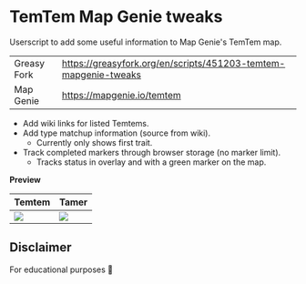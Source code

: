 # TemTem Map Genie tweaks

Userscript to add some useful information to Map Genie's TemTem map.

|||
|---|---|
| Greasy Fork | https://greasyfork.org/en/scripts/451203-temtem-mapgenie-tweaks |
| Map Genie | https://mapgenie.io/temtem |

* Add wiki links for listed Temtems.
* Add type matchup information (source from wiki).
  * Currently only shows first trait.
* Track completed markers through browser storage (no marker limit).
  * Tracks status in overlay and with a green marker on the map.

**Preview**

| Temtem | Tamer |
|---|---|
| ![](https://i.imgur.com/M8hs9ja.png) | ![](https://i.imgur.com/gDG01P7.png) |


## Disclaimer

For educational purposes 👀
